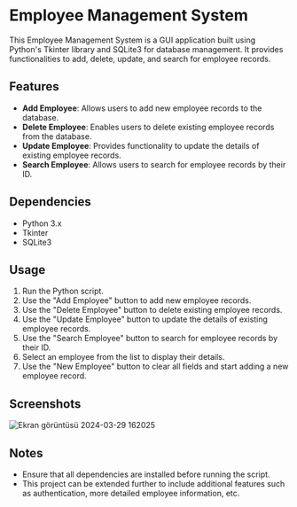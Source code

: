 # Employee Management System

This Employee Management System is a GUI application built using Python's Tkinter library and SQLite3 for database management. It provides functionalities to add, delete, update, and search for employee records.

## Features

- **Add Employee**: Allows users to add new employee records to the database.
- **Delete Employee**: Enables users to delete existing employee records from the database.
- **Update Employee**: Provides functionality to update the details of existing employee records.
- **Search Employee**: Allows users to search for employee records by their ID.

## Dependencies

- Python 3.x
- Tkinter
- SQLite3

## Usage

1. Run the Python script.
2. Use the "Add Employee" button to add new employee records.
3. Use the "Delete Employee" button to delete existing employee records.
4. Use the "Update Employee" button to update the details of existing employee records.
5. Use the "Search Employee" button to search for employee records by their ID.
6. Select an employee from the list to display their details.
7. Use the "New Employee" button to clear all fields and start adding a new employee record.

## Screenshots

![Ekran görüntüsü 2024-03-29 162025](https://github.com/TunahanGezer/Employee-Management/assets/128300182/6fe8effe-b4ae-4dec-9441-06b09f480863)


## Notes

- Ensure that all dependencies are installed before running the script.
- This project can be extended further to include additional features such as authentication, more detailed employee information, etc.

